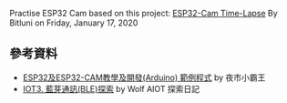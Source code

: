 Practise ESP32 Cam based on this project:
	[ESP32-Cam Time-Lapse](https://bitluni.net/esp32camtimelapse) By Bitluni on Friday, January 17, 2020
	
## 參考資料 ##
* [ESP32及ESP32-CAM教學及開發(Arduino) 範例程式](https://youyouyou.pixnet.net/blog/post/120275962-%E7%AC%AC%E5%8D%81%E5%85%AD%E7%AF%87-esp32-%E8%97%8D%E8%8A%BDble%E9%80%A3%E7%B7%9A%EF%BC%9A%E5%8D%B3%E6%99%82%E9%80%9A%E8%A8%8A) by 夜市小霸王
* [IOT3. 藍芽通訊(BLE)探索](https://www.wolfaiottw.com/4-%E8%97%8D%E8%8A%BD%E9%80%9A%E8%A8%8Able%E6%8E%A2%E7%B4%A2/) by Wolf AIOT 探索日記

